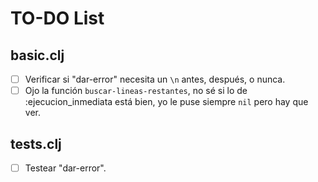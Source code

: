 # TO-DO List

## basic.clj
- [ ] Verificar si "dar-error" necesita un `\n` antes, después, o nunca.
- [ ] Ojo la función `buscar-lineas-restantes`, no sé si lo de :ejecucion_inmediata está bien, yo le puse siempre `nil` pero hay que ver.

## tests.clj
- [ ] Testear "dar-error". 